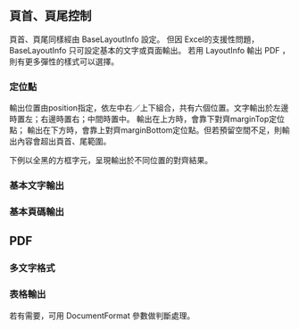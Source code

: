 ## 頁首、頁尾控制


頁首、頁尾同樣經由 BaseLayoutInfo 設定。
但因 Excel的支援性問題，BaseLayoutInfo 只可設定基本的文字或頁面輸出。
若用 LayoutInfo 輸出 PDF ，則有更多彈性的樣式可以選擇。

### 定位點

輸出位置由position指定，依左中右／上下組合，共有六個位置。文字輸出於左邊時置左；右邊時置右；中間時置中。
輸出在上方時，會靠下對齊marginTop定位點；
輸出在下方時，會靠上對齊marginBottom定位點。但若預留空間不足，則輸出內容會超出頁首、尾範圍。

下例以全黑的方框字元，呈現輸出於不同位置的對齊結果。


### 基本文字輸出



### 基本頁碼輸出

## PDF  

### 多文字格式

### 表格輸出


  
  
  
    
若有需要，可用 DocumentFormat 參數做判斷處理。


  